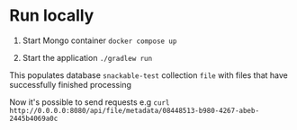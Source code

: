 # Run locally

1. Start Mongo container `docker compose up`


2. Start the application `./gradlew run`

This populates database `snackable-test` collection `file` with files that have successfully finished processing

Now it's possible to send requests e.g `curl http://0.0.0.0:8080/api/file/metadata/08448513-b980-4267-abeb-2445b4069a0c`